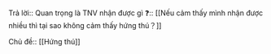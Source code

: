 Trả lời:: Quan trọng là TNV nhận được gì
❓:: [[Nếu cảm thấy mình nhận được nhiều thì tại sao không cảm thấy hứng thú？]]

Chủ đề:: [[Hứng thú]]
